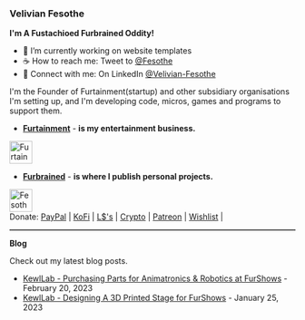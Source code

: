 ### Velivian Fesothe
<b>I'm A Fustachioed Furbrained Oddity!</b>

<ul>
  <li>🚧 I’m currently working on website templates</li>
  <li>☕ How to reach me: Tweet to <a href="https://twitter.com/intent/tweet?screen_name=Fesothe&ref_src=twsrc%5Etfw" class="twitter-mention-button" data-show-count="false">@Fesothe</a></li>
  <li>💼 Connect with me: On LinkedIn <a href="https://www.linkedin.com/comm/mynetwork/discovery-see-all?usecase=PEOPLE_FOLLOWS&followMember=velivian-fesothe">@Velivian-Fesothe</a></li>
</ul>



<p>I'm the Founder of Furtainment(startup) and other subsidiary organisations I'm setting up, and I'm developing code, micros, games and programs to support them.</p>

* <b><a href="https://github.com/Furtainment">Furtainment</a></b> - <b> is my entertainment business.</b>

<a href="https://github.com/Furtainment">
  <img src="https://avatars.githubusercontent.com/u/13406567?s=200&v=4" alt="Furtainment Logo" style="width:40px;height:40px;">
</a>

* <b><a href="https://github.com/Furbrained">Furbrained</a></b> - <b> is where I publish personal projects.</b>

<a href="https://github.com/Furbrained">
  <img src="https://avatars.githubusercontent.com/u/13406567?s=200&v=4" alt="Fesothes Logo" style="width:40px;height:40px;">
</a>

</br>
Donate: <a href="https://paypal.me/fesothe">PayPal</a> | <a href="https://ko-fi.com/fesothe">KoFi</a> | <a href="https://my.secondlife.com/steampunk.gears">L$'s</a> | <a href="https://fesothe.crypto">Crypto</a> | <a href="https://www.patreon.com/Fesothe">Patreon</a> | <a href="https://wishlist.fesothe.com/">Wishlist</a> |

<hr style="border: none; border-top: 1px solid grey;">

<b>Blog</b>

Check out my latest blog posts.

<ul>
  <li><a href="https://www.kewllab.com/2023/02/purchasing-parts-for-robotics.html">KewlLab - Purchasing Parts for Animatronics & Robotics at FurShows</a> - February 20, 2023</li>
  <li><a href="https://www.kewllab.com/2023/01/designing-a-3d-printed-stage-for-furshows.html">KewlLab - Designing A 3D Printed Stage for FurShows</a> - January 25, 2023</li>
</ul>
